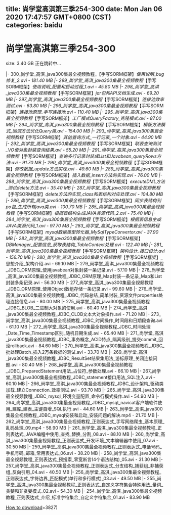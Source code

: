 
title: 尚学堂高淇第三季254-300
date: Mon Jan 06 2020 17:47:57 GMT+0800 (CST)    
categories: baidu
---

# 尚学堂高淇第三季254-300
size: 3.40 GB
 正在跳转中...
 
|- 300_尚学堂_高淇_java300集最全视频教程_【手写SORM框架】_使用说明_bug修复_2.avi - 181.40 MB
|- 299_尚学堂_高淇_java300集最全视频教程_【手写SORM框架】_使用说明_配置和启动过程_1.avi - 45.80 MB
|- 298_尚学堂_高淇_java300集最全视频教程_【手写SORM框架】_jar包和API文档生成.avi - 69.20 MB
|- 297_尚学堂_高淇_java300集最全视频教程_【手写SORM框架】_连接池效率测试.avi - 63.80 MB
|- 296_尚学堂_高淇_java300集最全视频教程_【手写SORM框架】_连接池原理_手写连接池.avi - 110.40 MB
|- 295_尚学堂_高淇_java300集最全视频教程_【手写SORM框架】_工厂模式QueryFactory_克隆模式.avi - 87.00 MB
|- 294_尚学堂_高淇_java300集最全视频教程_【手写SORM框架】_模板方法模式_回调方法优化Query类.avi - 154.00 MB
|- 293_尚学堂_高淇_java300集最全视频教程_【手写SORM框架】_其他查询方式_一行记录_一个对象.avi - 44.90 MB
|- 292_尚学堂_高淇_java300集最全视频教程_【手写SORM框架】_联表查询测试_VO值对象封装查询结果.avi - 55.20 MB
|- 291_尚学堂_高淇_java300集最全视频教程_【手写SORM框架】_查询多行记录封装成List和Javabean_queryRows方法.avi - 91.70 MB
|- 290_尚学堂_高淇_java300集最全视频教程_【手写SORM框架】_修改数据_update方法实现.avi - 49.60 MB
|- 289_尚学堂_高淇_java300集最全视频教程_【手写SORM框架】_插入数据_insert方法的实现.avi - 76.00 MB
|- 288_尚学堂_高淇_java300集最全视频教程_【手写SORM框架】_executeDML方法_测试delete方法.avi - 35.40 MB
|- 287_尚学堂_高淇_java300集最全视频教程_【手写SORM框架】_delete方法的实现_class和表结构对应处理.avi - 104.80 MB
|- 286_尚学堂_高淇_java300集最全视频教程_【手写SORM框架】_同步表结构到po包_生成所有java类.avi - 100.70 MB
|- 285_尚学堂_高淇_java300集最全视频教程_【手写SORM框架】_根据表结构生成JAVA类源代码_2.avi - 75.40 MB
|- 284_尚学堂_高淇_java300集最全视频教程_【手写SORM框架】_根据表信息生成JAVA类源代码_1.avi - 97.70 MB
|- 283_尚学堂_高淇_java300集最全视频教程_【手写SORM框架】_mysql数据类型转化器_MySqlTypeConvertor.avi - 37.90 MB
|- 282_尚学堂_高淇_java300集最全视频教程_【手写SORM框架】_DBManager_配置信息_获取表结构_TableContext处理.avi - 122.40 MB
|- 281_尚学堂_高淇_java300集最全视频教程_【手写SORM框架】_架构设计_接口设计.avi - 156.70 MB
|- 280_尚学堂_高淇_java300集最全视频教程_【手写SORM框架】_思想介绍_架构介绍.avi - 69.10 MB
|- 279_尚学堂_高淇_java300集最全视频教程_JDBC_ORM原理_使用javabean对象封装一条记录.avi - 57.10 MB
|- 278_尚学堂_高淇_java300集最全视频教程_JDBC_ORM原理_Map封装一条记录_Map和List封装多条记录.avi - 56.30 MB
|- 277_尚学堂_高淇_java300集最全视频教程_JDBC_ORM原理_使用Object数组存储一条记录.avi - 99.60 MB
|- 276_尚学堂_高淇_java300集最全视频教程_JDBC_代码总结_简单封装_资源文件properties处理连接信息.avi - 80.00 MB
|- 275_尚学堂_高淇_java300集最全视频教程_JDBC_BLOB_二进制大对象的使用.avi - 60.40 MB
|- 274_尚学堂_高淇_java300集最全视频教程_JDBC_CLOB文本大对象操作.avi - 71.20 MB
|- 273_尚学堂_高淇_java300集最全视频教程_JDBC_时间操作_时间段和日期段查询.avi - 61.10 MB
|- 272_尚学堂_高淇_java300集最全视频教程_JDBC_时间处理_Date_Time_Timestamp区别_随机日期生成.avi - 65.40 MB
|- 271_尚学堂_高淇_java300集最全视频教程_JDBC_事务概念_ACID特点_隔离级别_提交commit_回滚rollback.avi - 84.60 MB
|- 270_尚学堂_高淇_java300集最全视频教程_JDBC_批处理Batch_插入2万条数据的测试.avi - 33.70 MB
|- 269_尚学堂_高淇_java300集最全视频教程_JDBC_ResultSet结果集用法_游标原理_关闭连接问题.avi - 80.40 MB
|- 268_尚学堂_高淇_java300集最全视频教程_JDBC_PreparedStatement用法_占位符_参数处理.avi - 66.10 MB
|- 267_尚学堂_高淇_java300集最全视频教程_JDBC_statement接口用法_SQL注入.avi - 60.10 MB
|- 266_尚学堂_高淇_java300集最全视频教程_JDBC_设计架构_驱动类加载_建立Connection_效率测试.avi - 93.70 MB
|- 265_尚学堂_高淇_java300集最全视频教程_JDBC_mysql_环境变量配置_命令行模式操作.avi - 54.90 MB
|- 264_尚学堂_高淇_java300集最全视频教程_JDBC_mysql_navicat客户端软件使用_建库_建表_主键自增_SQL执行.avi - 44.60 MB
|- 263_尚学堂_高淇_java300集最全视频教程_JDBC_mysql安装和启动_安装问题的解决.mp4 - 21.70 MB
|- 262_尚学堂_高淇_java300集最全视频教程_正则表达式_手写网络爬虫_基本原理_乱码处理_09.mp4 - 58.90 MB
|- 261_尚学堂_高淇_java300集最全视频教程_正则表达式_JAVA编程中使用_查找_替换_分割_08.avi - 88.10 MB
|- 260_尚学堂_高淇_java300集最全视频教程_正则表达式_开发环境_文本编辑器中使用_07.avi - 30.50 MB
|- 259_尚学堂_高淇_java300集最全视频教程_正则表达式_电话号码_手机号码_邮箱_常用表达式_06.avi - 38.20 MB
|- 258_尚学堂_高淇_java300集最全视频教程_正则表达式_预搜索_零宽断言(4个语法结构)_05.avi - 31.30 MB
|- 257_尚学堂_高淇_java300集最全视频教程_正则表达式_分支结构_捕获组_非捕获组_反向引用_04.avi - 40.50 MB
|- 256_尚学堂_高淇_java300集最全视频教程_正则表达式_字符边界_匹配模式(单行和多行模式)_03.avi - 49.50 MB
|- 255_尚学堂_高淇_java300集最全视频教程_正则表达式_自定义字符集合特殊用法_量词_贪婪和非贪婪模式_02.avi - 54.30 MB
|- 254_尚学堂_高淇_java300集最全视频教程_正则表达式_介绍_标准字符集合_自定义字符集合_01.avi - 83.90 MB

[How to download](https://bpcam.bemobtrk.com/go/2ceec3aa-1ca2-46d6-b9ff-aaa5c184517c?jno=3829)=3827)